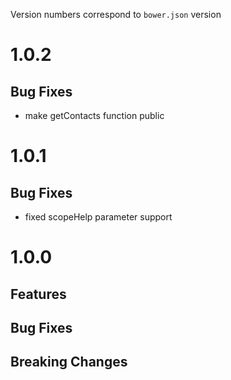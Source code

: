 Version numbers correspond to `bower.json` version

# 1.0.2
## Bug Fixes
- make getContacts function public


# 1.0.1
## Bug Fixes
- fixed scopeHelp parameter support

# 1.0.0

## Features

## Bug Fixes

## Breaking Changes